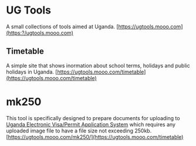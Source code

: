 # UG Tools
A small collections of tools aimed at Uganda.
[https://ugtools.mooo.com](https:?/ugtools.mooo.com)

## Timetable
A simple site that shows inormation about school terms, holidays and public holidays in Uganda.
[https://ugtools.mooo.com/timetable](https://ugtools.mooo.com/timetable)

# mk250
This tool is specifically designed to prepare documents for uploading to [Uganda Electronic Visa/Permit Application System](https://visas.immigration.go.ug/) which requires any uploaded image file to have a file size not exceeding 250kb.
[https://ugtools.mooo.com/mk250/](https://ugtools.mooo.com/timetable)
